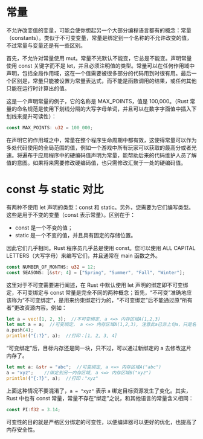 # 常量

不允许改变值的变量，可能会使你想起另一个大部分编程语言都有的概念：常量（constants）。类似于不可变变量，常量是绑定到一个名称的不允许改变的值，不过常量与变量还是有一些区别。

首先，不允许对常量使用 mut。常量不光默认不能变，它总是不能变。声明常量使用 const 关键字而不是 let，并且必须注明值的类型。常量可以在任何作用域中声明，包括全局作用域，这在一个值需要被很多部分的代码用到时很有用。最后一个区别是，常量只能被设置为常量表达式，而不能是函数调用的结果，或任何其他只能在运行时计算出的值。

这是一个声明常量的例子，它的名称是 MAX_POINTS，值是 100,000。（Rust 常量的命名规范是使用下划线分隔的大写字母单词，并且可以在数字字面值中插入下划线来提升可读性）：

```rs
const MAX_POINTS: u32 = 100_000;
```

在声明它的作用域之中，常量在整个程序生命周期中都有效，这使得常量可以作为多处代码使用的全局范围的值，例如一个游戏中所有玩家可以获取的最高分或者光速。将遍布于应用程序中的硬编码值声明为常量，能帮助后来的代码维护人员了解值的意图。如果将来需要修改硬编码值，也只需修改汇聚于一处的硬编码值。

# const 与 static 对比

有两种不使用 let 声明的类型：const 和 static。另外，您需要为它们编写类型。这些是用于不变的变量（const 表示常量）。区别在于：

- const 是一个不变的值；
- static 是一个不变的值，并且具有固定的存储位置。

因此它们几乎相同。Rust 程序员几乎总是使用 const。您可以使用 ALL CAPITAL LETTERS（大写字母）来编写它们，并且通常在 main 函数之外。

```rs
const NUMBER_OF_MONTHS: u32 = 12;
const SEASONS: [&str; 4] = ["Spring", "Summer", "Fall", "Winter"];
```

这里对于不可变需要进行阐述，在 Rust 中默认使用 let 声明的绑定即不可变绑定，不可变绑定与 const 常量是完全不同的两种概念；首先，“不可变”准确地应该称为“不可变绑定”，是用来约束绑定行为的，“不可变绑定”后不能通过原“所有者”更改资源内容。例如：

```rs
let a = vec![1, 2, 3];  //不可变绑定, a <=> 内存区域A(1,2,3)
let mut a = a;  //可变绑定， a <=> 内存区域A(1,2,3), 注意此a已非上句a，只是名字一样而已
a.push(4);
println!("{:?}", a);  //打印：[1, 2, 3, 4]
```

“可变绑定”后，目标内存还是同一块，只不过，可以通过新绑定的 a 去修改这片内存了。

```rust
let mut a: &str = "abc";  //可变绑定, a <=> 内存区域A("abc")
a = "xyz";    //绑定到另一内存区域, a <=> 内存区域B("xyz")
println!("{:?}", a);  //打印："xyz"
```

上面这种情况不要混淆了，`a = "xyz"` 表示 `a` 绑定目标资源发生了变化。其实，Rust 中也有 const 常量，常量不存在“绑定”之说，和其他语言的常量含义相同：

```rust
const PI:f32 = 3.14;
```

可变性的目的就是严格区分绑定的可变性，以便编译器可以更好的优化，也提高了内存安全性。

